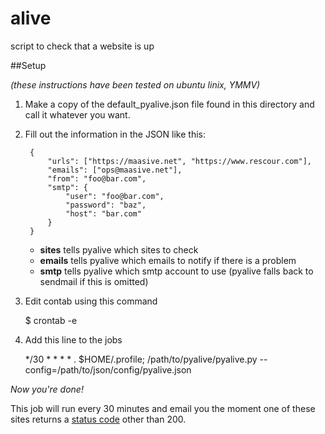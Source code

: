 alive
=====

script to check that a website is up

##Setup

*(these instructions have been tested on ubuntu linix, YMMV)*

1. Make a copy of the default_pyalive.json file found in this directory and call it whatever you want.
2. Fill out the information in the JSON like this:

        {
            "urls": ["https://maasive.net", "https://www.rescour.com"],
            "emails": ["ops@maasive.net"],
            "from": "foo@bar.com",
            "smtp": {
                "user": "foo@bar.com",
                "password": "baz",
                "host": "bar.com"
            }
        }

    - **sites** tells pyalive which sites to check
    - **emails** tells pyalive which emails to notify if there is a problem
    - **smtp** tells pyalive which smtp account to use (pyalive falls back to sendmail if this is omitted)

3. Edit contab using this command

    $ crontab -e

4. Add this line to the jobs

    */30 *  * * * . $HOME/.profile; /path/to/pyalive/pyalive.py --config=/path/to/json/config/pyalive.json

*Now you're done!*

This job will run every 30 minutes and email you the moment one of these sites returns a [status code][1]
other than 200.

[1]: http://en.wikipedia.org/wiki/List_of_HTTP_status_codes "HTTP Status Codes"
